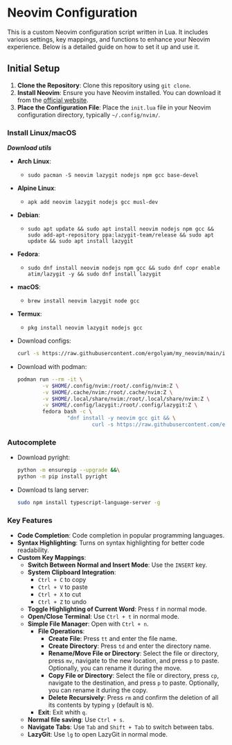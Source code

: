 # Neovim Configuration

This is a custom Neovim configuration script written in Lua. It includes various settings, key mappings, and functions to enhance your Neovim experience. Below is a detailed guide on how to set it up and use it.

## Initial Setup

1. **Clone the Repository**: Clone this repository using `git clone`.
2. **Install Neovim**: Ensure you have Neovim installed. You can download it from the [official website](https://neovim.io/).
3. **Place the Configuration File**: Place the `init.lua` file in your Neovim configuration directory, typically `~/.config/nvim/`.

### Install Linux/macOS

***Download utils***

- **Arch Linux**: 
  - `sudo pacman -S neovim lazygit nodejs npm gcc base-devel`
- **Alpine Linux**:
  - `apk add neovim lazygit nodejs gcc musl-dev`
- **Debian**: 
  - `sudo apt update && sudo apt install neovim nodejs npm gcc && sudo add-apt-repository ppa:lazygit-team/release && sudo apt update && sudo apt install lazygit`
- **Fedora**: 
  - `sudo dnf install neovim nodejs npm gcc && sudo dnf copr enable atim/lazygit -y && sudo dnf install lazygit`
- **macOS**: 
  - `brew install neovim lazygit node gcc`
- **Termux**: 
  - `pkg install neovim lazygit nodejs gcc`

- Download configs:
    ```bash
    curl -s https://raw.githubusercontent.com/ergolyam/my_neovim/main/install.sh | bash
    ```

- Download with podman:
    ```bash
    podman run --rm -it \
            -v $HOME/.config/nvim:/root/.config/nvim:Z \
            -v $HOME/.cache/nvim:/root/.cache/nvim:Z \
            -v $HOME/.local/share/nvim:/root/.local/share/nvim:Z \
            -v $HOME/.config/lazygit:/root/.config/lazygit:Z \
            fedora bash -c \
                    "dnf install -y neovim gcc git && \
                            curl -s https://raw.githubusercontent.com/ergolyam/my_neovim/main/install.sh | bash"
    ```

### Autocomplete

- Download pyright:
    ```bash
    python -m ensurepip --upgrade &&\
    python -m pip install pyright
    ```

- Download ts lang server:
    ```bash
    sudo npm install typescript-language-server -g
    ```

### Key Features

- **Code Completion**: Code completion in popular programming languages.
- **Syntax Highlighting**: Turns on syntax highlighting for better code readability.
- **Custom Key Mappings**:
  - **Switch Between Normal and Insert Mode**: Use the `INSERT` key.
  - **System Clipboard Integration**: 
    - `Ctrl + C` to copy
    - `Ctrl + V` to paste
    - `Ctrl + X` to cut
    - `Ctrl + Z` to undo
  - **Toggle Highlighting of Current Word**: Press `f` in normal mode.
  - **Open/Close Terminal**: Use `Ctrl + t` in normal mode.
  - **Simple File Manager**: Open with `Ctrl + n`.
    - **File Operations**:
      - **Create File**: Press `tt` and enter the file name.
      - **Create Directory**: Press `td` and enter the directory name.
      - **Rename/Move File or Directory**: Select the file or directory, press `mv`, navigate to the new location, and press `p` to paste. Optionally, you can rename it during the move.
      - **Copy File or Directory**: Select the file or directory, press `cp`, navigate to the destination, and press `p` to paste. Optionally, you can rename it during the copy.
      - **Delete Recursively**: Press `rm` and confirm the deletion of all its contents by typing `y` (default is `N`).
    - **Exit**: Exit whith `q`.
  - **Normal file saving**: Use `Ctrl + s`.
  - **Navigate Tabs**: Use `Tab` and `Shift + Tab` to switch between tabs.
  - **LazyGit**: Use `lg` to open LazyGit in normal mode.
